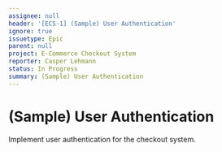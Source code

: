 ```yaml
---
assignee: null
header: '[ECS-1] (Sample) User Authentication'
ignore: true
issuetype: Epic
parent: null
project: E-Commerce Checkout System
reporter: Casper Lehmann
status: In Progress
summary: (Sample) User Authentication
---
```


# (Sample) User Authentication

Implement user authentication for the checkout system.